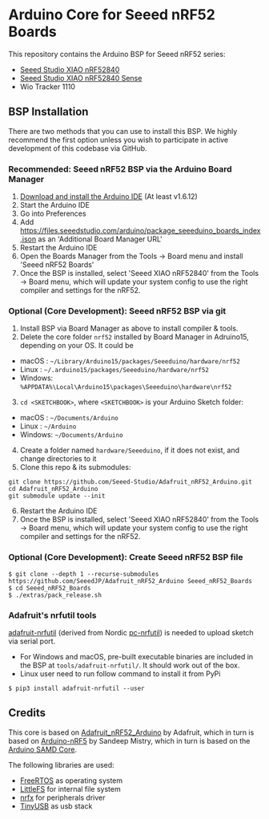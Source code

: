 # Arduino Core for Seeed nRF52 Boards

This repository contains the Arduino BSP for Seeed nRF52 series:

- [Seeed Studio XIAO nRF52840](https://www.seeedstudio.com/Seeed-XIAO-BLE-nRF52840-p-5201.html)
- [Seeed Studio XIAO nRF52840 Sense](https://www.seeedstudio.com/Seeed-XIAO-BLE-Sense-nRF52840-p-5253.html)
- Wio Tracker 1110

## BSP Installation

There are two methods that you can use to install this BSP. We highly recommend the first option unless you wish to participate in active development of this codebase via GitHub.

### Recommended: Seeed nRF52 BSP via the Arduino Board Manager

 1. [Download and install the Arduino IDE](https://www.arduino.cc/en/Main/Software) (At least v1.6.12)
 2. Start the Arduino IDE
 3. Go into Preferences
 4. Add https://files.seeedstudio.com/arduino/package_seeeduino_boards_index.json as an 'Additional Board Manager URL'
 5. Restart the Arduino IDE
 6. Open the Boards Manager from the Tools -> Board menu and install 'Seeed nRF52 Boards'
 7. Once the BSP is installed, select 'Seeed XIAO nRF52840' from the Tools -> Board menu, which will update your system config to use the right compiler and settings for the nRF52.

### Optional (Core Development): Seeed nRF52 BSP via git

 1. Install BSP via Board Manager as above to install compiler & tools.
 2. Delete the core folder `nrf52` installed by Board Manager in Adruino15, depending on your OS. It could be
  * macOS  : `~/Library/Arduino15/packages/Seeeduino/hardware/nrf52`
  * Linux  : `~/.arduino15/packages/Seeeduino/hardware/nrf52`
  * Windows: `%APPDATA%\Local\Arduino15\packages\Seeeduino\hardware\nrf52`
 3. `cd <SKETCHBOOK>`, where `<SKETCHBOOK>` is your Arduino Sketch folder:
  * macOS  : `~/Documents/Arduino`
  * Linux  : `~/Arduino`
  * Windows: `~/Documents/Arduino`
 4. Create a folder named `hardware/Seeeduino`, if it does not exist, and change directories to it
 5. Clone this repo & its submodules:

   ```
   git clone https://github.com/Seeed-Studio/Adafruit_nRF52_Arduino.git
   cd Adafruit_nRF52_Arduino
   git submodule update --init
   ```
   
 6. Restart the Arduino IDE
 7. Once the BSP is installed, select 'Seeed XIAO nRF52840' from the Tools -> Board menu, which will update your system config to use the right compiler and settings for the nRF52.

### Optional (Core Development): Create Seeed nRF52 BSP file

```
$ git clone --depth 1 --recurse-submodules https://github.com/SeeedJP/Adafruit_nRF52_Arduino Seeed_nRF52_Boards
$ cd Seeed_nRF52_Boards
$ ./extras/pack_release.sh
```

### Adafruit's nrfutil tools

[adafruit-nrfutil](https://github.com/adafruit/Adafruit_nRF52_nrfutil) (derived from Nordic [pc-nrfutil](https://github.com/NordicSemiconductor/pc-nrfutil)) is needed to upload sketch via serial port.

- For Windows and macOS, pre-built executable binaries are included in the BSP at `tools/adafruit-nrfutil/`. It should work out of the box.
- Linux user need to run follow command to install it from PyPi

```
$ pip3 install adafruit-nrfutil --user
```

## Credits

This core is based on [Adafruit_nRF52_Arduino](https://github.com/adafruit/Adafruit_nRF52_Arduino) by Adafruit, which in turn is based on [Arduino-nRF5](https://github.com/sandeepmistry/arduino-nRF5) by Sandeep Mistry, which in turn is based on the [Arduino SAMD Core](https://github.com/arduino/ArduinoCore-samd).

The following libraries are used:

- [FreeRTOS](https://www.freertos.org/) as operating system
- [LittleFS](https://github.com/ARMmbed/littlefs) for internal file system
- [nrfx](https://github.com/NordicSemiconductor/nrfx) for peripherals driver
- [TinyUSB](https://github.com/hathach/tinyusb) as usb stack